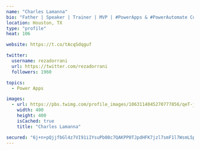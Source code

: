 ```yaml
---
name: "Charles Lamanna"
bio: "Father | Speaker | Trainer | MVP | #PowerApps & #PowerAutomate Community Super User | YouTuber Right-pointing triangle http://youtube.com/c/rezadorrani | Learn - Share - Clockwise rightwards and leftwards open circle arrows"
location: Houston, TX
type: "profile"
heat: 106

website: https://t.co/tAcqSdqguf

twitter:
  username: rezadorrani
  url: https://twitter.com/rezadorrani
  followers: 1960

topics:
  - Power Apps

images:
  - url: https://pbs.twimg.com/profile_images/1063114045270777856/qeT-jpWr_400x400.jpg
    width: 400
    height: 400
    isCached: true
    title: "Charles Lamanna"

secured: "6j+n+pQjjfbGl4z7VI91iIYsuPb08c7QAKPP0TJpdHFK7jzl7smF1l7WsmL5p07anNaXZZxhyU1Aeb7pU+b22FISg3CzZ+WnS/Pt/FScbbxlV/qaCR6jyYp/lJMc2EO4EebOnaDQKsmFNvR8V1HLqplQHFF3tS2vWoBokAcxQ5DZEnyE3swR65v1BDMTKpM//CLTtgXSm+pFIWjO8T/3HAzhQX8PfJfp74uG7iKnWukdqDwuOF9s/UkuirO+HpEkEZ1Rb51yyRDpCaFqK8RMh+6IRTX2khTUfQnxSA6n8bVfziI68SWqE69bKyBFs39WMkXOHt+pwpNyVYFQVsmcpgT2CvUuatT7Q7CVbZMeWCcG/N8rdynB6ZyO/afOmu+Y/LtQSLzSJv26A3R8NHRZZeeU9+tH1aHjyqBhpU7vbiY=;HtLTP3CZwC7Q5ErSWsnNhA=="
---
```


